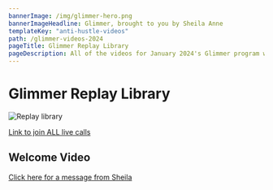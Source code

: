 ```yaml
---
bannerImage: /img/glimmer-hero.png
bannerImageHeadline: Glimmer, brought to you by Sheila Anne
templateKey: "anti-hustle-videos"
path: /glimmer-videos-2024
pageTitle: Glimmer Replay Library
pageDescription: All of the videos for January 2024's Glimmer program will be hosted here.
---
```


# Glimmer Replay Library

![Replay library](./img/glimmer-hero.png)

[Link to join ALL live calls](https://us02web.zoom.us/j/4647885921)

## Welcome Video

[Click here for a message from Sheila](https://www.youtube.com/watch?v=1HE_9BR_MbQ)